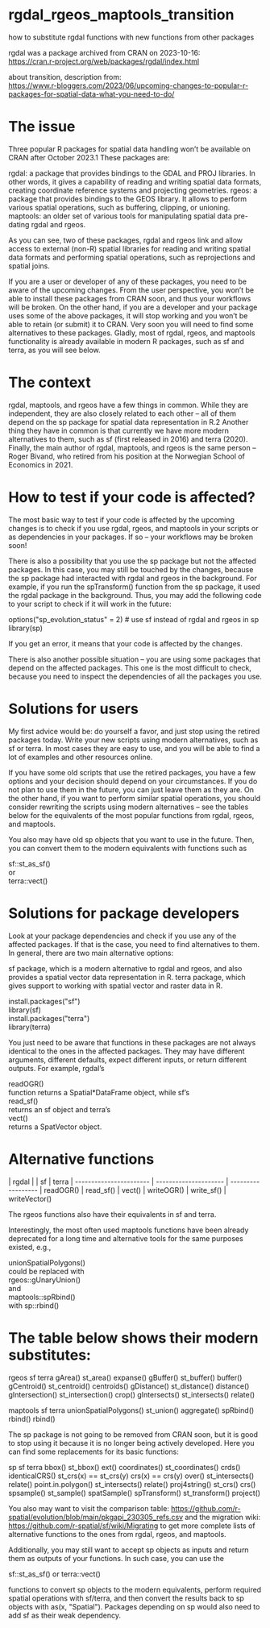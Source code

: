 # rgdal_rgeos_maptools_transition
how to substitute rgdal functions with new functions from other packages

rgdal was a package archived from CRAN on 2023-10-16: <br> https://cran.r-project.org/web/packages/rgdal/index.html

about transition, description from: <br> https://www.r-bloggers.com/2023/06/upcoming-changes-to-popular-r-packages-for-spatial-data-what-you-need-to-do/


# The issue

Three popular R packages for spatial data handling won’t be available on CRAN after October 2023.1 These packages are:

rgdal: a package that provides bindings to the GDAL and PROJ libraries. In other words, it gives a capability of reading and writing spatial data formats, creating coordinate reference systems and projecting geometries.
rgeos: a package that provides bindings to the GEOS library. It allows to perform various spatial operations, such as buffering, clipping, or unioning.
maptools: an older set of various tools for manipulating spatial data pre-dating rgdal and rgeos.

As you can see, two of these packages, rgdal and rgeos link and allow access to external (non-R) spatial libraries for reading and writing spatial data formats and performing spatial operations, such as reprojections and spatial joins.

If you are a user or developer of any of these packages, you need to be aware of the upcoming changes. From the user perspective, you won’t be able to install these packages from CRAN soon, and thus your workflows will be broken. On the other hand, if you are a developer and your package uses some of the above packages, it will stop working and you won’t be able to retain (or submit) it to CRAN. Very soon you will need to find some alternatives to these packages. Gladly, most of rgdal, rgeos, and maptools functionality is already available in modern R packages, such as sf and terra, as you will see below.


# The context  

rgdal, maptools, and rgeos have a few things in common. While they are independent, they are also closely related to each other – all of them depend on the sp package for spatial data representation in R.2 Another thing they have in common is that currently we have more modern alternatives to them, such as sf (first released in 2016) and terra (2020). Finally, the main author of rgdal, maptools, and rgeos is the same person – Roger Bivand, who retired from his position at the Norwegian School of Economics in 2021.

                                       
# How to test if your code is affected? 
                                    
The most basic way to test if your code is affected by the upcoming changes is to check if you use rgdal, rgeos, and maptools in your scripts or as dependencies in your packages. If so – your workflows may be broken soon!

There is also a possibility that you use the sp package but not the affected packages. In this case, you may still be touched by the changes, because the sp package had interacted with rgdal and rgeos in the background. For example, if you run the spTransform() function from the sp package, it used the rgdal package in the background. Thus, you may add the following code to your script to check if it will work in the future:

options("sp_evolution_status" = 2) # use sf instead of rgdal and rgeos in sp 
<br> library(sp)

If you get an error, it means that your code is affected by the changes.

There is also another possible situation – you are using some packages that depend on the affected packages. This one is the most difficult to check, because you need to inspect the dependencies of all the packages you use.

                                     
# Solutions for users                                                

My first advice would be: do yourself a favor, and just stop using the retired packages today. Write your new scripts using modern alternatives, such as sf or terra. In most cases they are easy to use, and you will be able to find a lot of examples and other resources online.

If you have some old scripts that use the retired packages, you have a few options and your decision should depend on your circumstances. If you do not plan to use them in the future, you can just leave them as they are. On the other hand, if you want to perform similar spatial operations, you should consider rewriting the scripts using modern alternatives – see the tables below for the equivalents of the most popular functions from rgdal, rgeos, and maptools.

You also may have old sp objects that you want to use in the future. Then, you can convert them to the modern equivalents with functions such as 

sf::st_as_sf() <br>
or <br>
terra::vect()

                                      
# Solutions for package developers    

Look at your package dependencies and check if you use any of the affected packages. If that is the case, you need to find alternatives to them. In general, there are two main alternative options:

sf package, which is a modern alternative to rgdal and rgeos, and also provides a spatial vector data representation in R.
terra package, which gives support to working with spatial vector and raster data in R.

install.packages("sf") <br>
library(sf) <br>
install.packages("terra") <br>
library(terra) 

You just need to be aware that functions in these packages are not always identical to the ones in the affected packages. They may have different arguments, different defaults, expect different inputs, or return different outputs. For example, rgdal’s 

readOGR() <br> 
function returns a Spatial*DataFrame object, while sf’s <br> 
read_sf() <br> 
returns an sf object and terra’s <br> 
vect() <br> 
returns a SpatVector object.


# Alternative functions         
                                      
| rgdal |                 | sf	                  | terra
| ----------------------- | --------------------- | ------------------
| readOGR()	              | read_sf()	            | vect()
| writeOGR()	            | write_sf()	          | writeVector()

The rgeos functions also have their equivalents in sf and terra.

Interestingly, the most often used maptools functions have been already deprecated for a long time and alternative tools for the same purposes existed, e.g.,

unionSpatialPolygons() <br>
could be replaced with <br>
rgeos::gUnaryUnion() <br>
and <br>
maptools::spRbind() <br>
with sp::rbind()<br>

# The table below shows their modern substitutes:

rgeos	                    sf	                      terra
gArea()	                st_area()	                  expanse()
gBuffer()	              st_buffer()	                buffer()
gCentroid()	            st_centroid()	              centroids()
gDistance()	            st_distance()	              distance()
gIntersection()	        st_intersection()	          crop()
gIntersects()	          st_intersects()	            relate()

maptools	                    sf	                    terra
unionSpatialPolygons()	    st_union()	              aggregate()
spRbind()	                  rbind()	                  rbind()

The sp package is not going to be removed from CRAN soon, but it is good to stop using it because it is no longer being actively developed. Here you can find some replacements for its basic functions:

sp	                    sf	                        terra
bbox()	                st_bbox()	                  ext()
coordinates()	          st_coordinates()	          crds()
identicalCRS()	        st_crs(x) == st_crs(y)	    crs(x) == crs(y)
over()	                st_intersects()	            relate()
point.in.polygon()	    st_intersects()	            relate()
proj4string()	          st_crs()	                  crs()
spsample()	            st_sample()	                spatSample()
spTransform()	          st_transform()	            project()

You also may want to visit the comparison table:
https://github.com/r-spatial/evolution/blob/main/pkgapi_230305_refs.csv
and the migration wiki:
https://github.com/r-spatial/sf/wiki/Migrating
to get more complete lists of alternative functions to the ones from rgdal, rgeos, and maptools.

Additionally, you may still want to accept sp objects as inputs and return them as outputs of your functions. In such case, you can use the 

sf::st_as_sf() 
or 
terra::vect() 

functions to convert sp objects to the modern equivalents, perform required spatial operations with sf/terra, and then convert the results back to sp objects with as(x, "Spatial"). Packages depending on sp would also need to add sf as their weak dependency.

